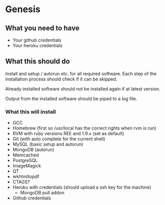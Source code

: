 # Genesis

## What you need to have

* Your github credentials
* Your heroku credentials

## What this should do

Install and setup / autorun etc. for all required software. Each step of the installation process should check if it can be skipped.

Already installed software should not be installed again if at latest
version.

Output from the installed software should be piped to a log file.

### What this will install

* GCC
* Homebrew (first so /usr/local has the correct rights when rvm is run)
* RVM with ruby versions REE and 1.9.x (set as default)
* Git (with auto complete for the current shell)
* MySQL (basic setup and autorun)
* MongoDB (autorun)
* Memcached
* PostgreSQL
* ImageMagick
* QT
* wkhtmltopdf
* CTAGS?
* Heroku with credentials (should upload a ssh key for the machine)
  * MongoDB pull addon
* Github credentials